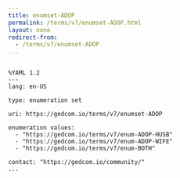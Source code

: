 ```yaml
---
title: enumset-ADOP
permalink: /terms/v7/enumset-ADOP.html
layout: none
redirect-from:
  - /terms/v7/enumset-ADOP
...
```


```

%YAML 1.2
---
lang: en-US

type: enumeration set

uri: https://gedcom.io/terms/v7/enumset-ADOP

enumeration values:
  - "https://gedcom.io/terms/v7/enum-ADOP-HUSB"
  - "https://gedcom.io/terms/v7/enum-ADOP-WIFE"
  - "https://gedcom.io/terms/v7/enum-BOTH"

contact: "https://gedcom.io/community/"
...

```
